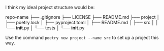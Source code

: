 I think my ideal project structure would be:

repo-name
├── .gitignore
├── LICENSE
├── README.md
├── project
│   ├── poetry.lock
│   ├── pyproject.toml
│   ├── README.md
│   ├── src
│   │   └── __init__.py
│   └── tests
│       └── __init__.py


Use the command `poetry new project --name src` to set up a project this way.